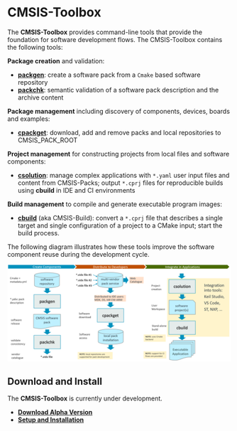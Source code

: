 # CMSIS-Toolbox

The **CMSIS-Toolbox** provides command-line tools that provide the foundation for software development flows.  The CMSIS-Toolbox contains the following tools:

**Package creation** and validation:

- [**packgen**](packgen/docs/packgen.md): create a software pack from a `Cmake` based software repository
- [**packchk**](packchk/docs/packchk.md): semantic validation of a software pack description and the archive content

**Package management** including discovery of components, devices, boards and examples:

- [**cpackget**](cpackget/docs/cpackget.md): download, add and remove packs and local repositories to CMSIS_PACK_ROOT

**Project management** for constructing projects from local files and software components:

- [**csolution**](projmgr/docs/Manual/Overview.md): manage complex applications with `*.yaml` user input files and content from CMSIS-Packs; output `*.cprj` files for reproducible builds using **cbuild** in IDE and CI environments

**Build management** to compile and generate executable program images:

- [**cbuild**](buildmgr/docs/cbuild.md) (aka CMSIS-Build): convert a `*.cprj` file that describes a single target and single configuration of a project to a CMake input; start the build process.

The following diagram illustrates how these tools improve the software component reuse during the development cycle.

![CMSIS-Toolbox Overview](./projmgr/docs/images/CMSIS-Toolbox-Overview.png "CMSIS-Toolbox Overview")

## Download and Install

The **CMSIS-Toolbox** is currently under development. 

- [**Download Alpha Version**](https://github.com/Open-CMSIS-Pack/devtools/releases)
- [**Setup and Installation**](./toolbox/docs/installation.md)